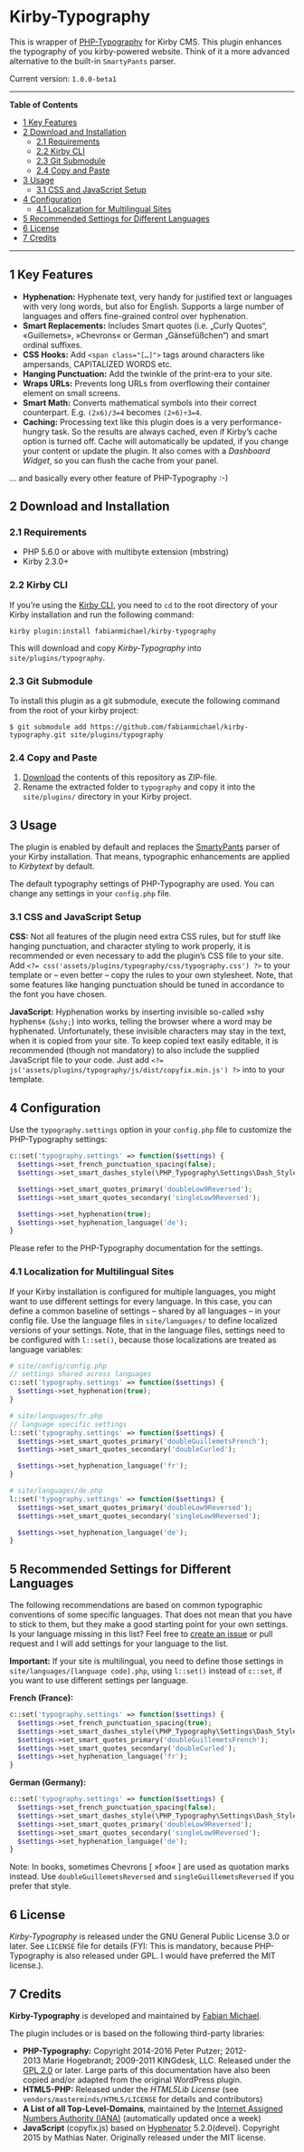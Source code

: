 # Kirby-Typography

This is wrapper of [PHP-Typography](https://github.com/mundschenk-at/php-typography) for Kirby CMS. This plugin enhances the typography of you kirby-powered website. Think of it a more advanced alternative to the built-in `SmartyPants` parser.

Current version: `1.0.0-beta1`

***

<!-- START doctoc generated TOC please keep comment here to allow auto update -->
<!-- DON'T EDIT THIS SECTION, INSTEAD RE-RUN doctoc TO UPDATE -->
**Table of Contents**

- [1 Key Features](#1-key-features)
- [2 Download and Installation](#2-download-and-installation)
  - [2.1 Requirements](#21-requirements)
  - [2.2 Kirby CLI](#22-kirby-cli)
  - [2.3 Git Submodule](#23-git-submodule)
  - [2.4 Copy and Paste](#24-copy-and-paste)
- [3 Usage](#3-usage)
  - [3.1 CSS and JavaScript Setup](#31-css-and-javascript-setup)
- [4 Configuration](#4-configuration)
  - [4.1 Localization for Multilingual Sites](#41-localization-for-multilingual-sites)
- [5 Recommended Settings for Different Languages](#5-recommended-settings-for-different-languages)
- [6 License](#6-license)
- [7 Credits](#7-credits)

<!-- END doctoc generated TOC please keep comment here to allow auto update -->

***

## 1 Key Features

-	**Hyphenation:** Hyphenate text, very handy for justified text or languages with very long words, but also for English. Supports a large number of languages and offers fine-grained control over hyphenation.
-	**Smart Replacements:** Includes Smart quotes (i.e. „Curly Quotes“, «Guillemets», »Chevrons« or German „Gänsefüßchen“) and smart ordinal suffixes.
-	**CSS Hooks:** Add `<span class="[…]">` tags around characters like ampersands, CAPITALIZED WORDS etc.
-	**Hanging Punctuation:** Add the twinkle of the print-era to your site.
-	**Wraps URLs:** Prevents long URLs from overflowing their container element on small screens.
-	**Smart Math:** Converts mathematical symbols into their correct counterpart. E.g. `(2x6)/3=4` becomes `(2×6)÷3=4`.
-	**Caching:** Processing text like this plugin does is a very performance-hungry task. So the results are always cached, even if Kirby’s cache option is turned off. Cache will automatically be updated, if you change your content or update the plugin. It also comes with a *Dashboard Widget*, so you can flush the cache from your panel.

… and basically every other feature of PHP-Typography :-)

## 2 Download and Installation

### 2.1 Requirements

-	PHP 5.6.0 or above with multibyte extension (mbstring)
-	Kirby 2.3.0+

### 2.2 Kirby CLI

If you’re using the [Kirby CLI](https://github.com/getkirby/cli), you need to `cd` to the root directory of your Kirby installation and run the following command:

```
kirby plugin:install fabianmichael/kirby-typography
```

This will download and copy *Kirby-Typography* into `site/plugins/typography`.

### 2.3 Git Submodule

To install this plugin as a git submodule, execute the following command from the root of your kirby project:

```
$ git submodule add https://github.com/fabianmichael/kirby-typography.git site/plugins/typography
```

### 2.4 Copy and Paste

1. [Download](https://github.com/fabianmichael/kirby-typography/archive/master.zip) the contents of this repository as ZIP-file.
2. Rename the extracted folder to `typography` and copy it into the `site/plugins/` directory in your Kirby project.

## 3 Usage

The plugin is enabled by default and replaces the [SmartyPants](https://michelf.ca/projects/php-smartypants/) parser of your Kirby installation. That means, typographic enhancements are applied to *Kirbytext* by default.

The default typography settings of PHP-Typography are used. You can change any settings in your `config.php` file.

### 3.1 CSS and JavaScript Setup

**CSS:** Not all features of the plugin need extra CSS rules, but for stuff like hanging punctuation, and character styling to work properly, it is recommended or even necessary to add the plugin’s CSS file to your site.
Add `<?= css('assets/plugins/typography/css/typography.css') ?>` to your template or – even better – copy the rules to your own stylesheet. Note, that some features like hanging punctuation should be tuned in accordance to the font you have chosen.

**JavaScript:** Hyphenation works by inserting invisible so-called »shy hyphens« (`&shy;`) into works, telling the browser where a word may be hyphenated. Unfortunately, these invisible characters may stay in the text, when it is copied from your site. To keep copied text easily editable, it is recommended (though not mandatory) to also include the supplied JavaScript file to your code. Just add `<?= js('assets/plugins/typography/js/dist/copyfix.min.js') ?>` into to your template.

## 4 Configuration

Use the `typography.settings` option in your `config.php` file to customize the PHP-Typography settings:

```php
c::set('typography.settings' => function($settings) {
  $settings->set_french_punctuation_spacing(false);
  $settings->set_smart_dashes_style(\PHP_Typography\Settings\Dash_Style::INTERNATIONAL);

  $settings->set_smart_quotes_primary('doubleLow9Reversed');
  $settings->set_smart_quotes_secondary('singleLow9Reversed');

  $settings->set_hyphenation(true);
  $settings->set_hyphenation_language('de');
}
```

Please refer to the PHP-Typography documentation for the settings.

### 4.1 Localization for Multilingual Sites

If your Kirby installation is configured for multiple languages, you might want to use different settings for every language. In this case, you can define a common baseline of settings – shared by all languages – in your config file. Use the language files in `site/languages/` to define localized versions of your settings. Note, that in the language files, settings need to be configured with `l::set()`, because those localizations are treated as language variables:

```php
# site/config/config.php
// settings shared across languages
c::set('typography.settings' => function($settings) {
  $settings->set_hyphenation(true);
}
```

```php
# site/languages/fr.php
// language specific settings
l::set('typography.settings' => function($settings) {
  $settings->set_smart_quotes_primary('doubleGuillemetsFrench');
  $settings->set_smart_quotes_secondary('doubleCurled');

  $settings->set_hyphenation_language('fr');
}

# site/languages/de.php
l::set('typography.settings' => function($settings) {
  $settings->set_smart_quotes_primary('doubleLow9Reversed');
  $settings->set_smart_quotes_secondary('singleLow9Reversed');

  $settings->set_hyphenation_language('de');
}
```

## 5 Recommended Settings for Different Languages

The following recommendations are based on common typographic conventions of some specific languages. That does not mean that you have to stick to them, but they make a good starting point for your own settings. Is your language missing in this list? Feel free to [create an issue](https://github.com/fabianmichael/kirby-typography/issues/new) or pull request and I will add settings for your language to the list.

**Important:** If your site is multilingual, you need to define those settings in `site/languages/[language code].php`, using `l::set()` instead of `c::set`, if you want to use different settings per language.

**French (France):**

```php
c::set('typography.settings' => function($settings) {
  $settings->set_french_punctuation_spacing(true);
  $settings->set_smart_dashes_style(\PHP_Typography\Settings\Dash_Style::TRADITIONAL_US); // cadratin (INTERNATIONAL for demi-cadratin)
  $settings->set_smart_quotes_primary('doubleGuillemetsFrench');
  $settings->set_smart_quotes_secondary('doubleCurled');
  $settings->set_hyphenation_language('fr');
}
```

**German (Germany):**

```php
c::set('typography.settings' => function($settings) {
  $settings->set_french_punctuation_spacing(false);
  $settings->set_smart_dashes_style(\PHP_Typography\Settings\Dash_Style::INTERNATIONAL);
  $settings->set_smart_quotes_primary('doubleLow9Reversed');
  $settings->set_smart_quotes_secondary('singleLow9Reversed');
  $settings->set_hyphenation_language('de');
}
```
Note: In books, sometimes Chevrons [ »foo« ] are used as quotation marks instead. Use `doubleGuillemetsReversed` and `singleGuillemetsReversed` if you prefer that style.

## 6 License

*Kirby-Typography* is released under the GNU General Public License 3.0 or later. See `LICENSE` file for details (FYI: This is mandatory, because PHP-Typography is also released under GPL. I would have preferred the MIT license.).

## 7 Credits

**Kirby-Typography** is developed and maintained by [Fabian Michael](https://fabianmichael.de).

The plugin includes or is based on the following third-party libraries:

-	**PHP-Typography:** Copyright 2014-2016 Peter Putzer; 2012-2013 Marie Hogebrandt; 2009-2011 KINGdesk, LLC. Released under the [GPL 2.0](http://www.gnu.org/licenses/gpl-2.0.html) or later. Large parts of this documentation have also been copied and/or adapted from the original WordPress plugin.
-	**HTML5-PHP:** Released under the *HTML5Lib License* (see `vendors/masterminds/HTML5/LICENSE` for details and contributors)
-	**A List of all Top-Level-Domains**, maintained by the [Internet Assigned Numbers Authority (IANA)](http://www.iana.org) (automatically updated once a week)
- **JavaScript** (copyfix.js) based on [Hyphenator](https://github.com/mnater/Hyphenator) 5.2.0(devel). Copyright 2015 by Mathias Nater. Originally released under the MIT license.
